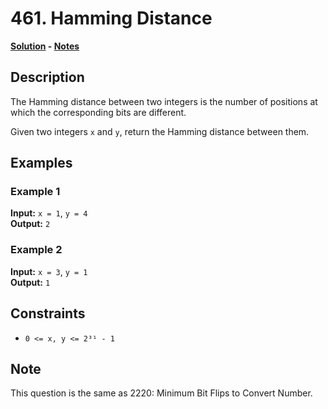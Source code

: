 # 461. Hamming Distance

**[Solution](./solution.c) - [Notes](./notes.md)**

## Description
The Hamming distance between two integers is the number of positions at which the corresponding bits are different.

Given two integers `x` and `y`, return the Hamming distance between them.

## Examples

### Example 1
**Input:** `x = 1`, `y = 4`  
**Output:** `2`

### Example 2
**Input:** `x = 3`, `y = 1`  
**Output:** `1`

## Constraints
- `0 <= x, y <= 2³¹ - 1`

## Note
This question is the same as 2220: Minimum Bit Flips to Convert Number.
